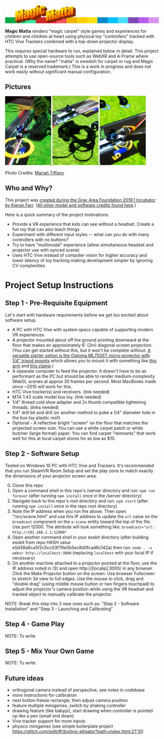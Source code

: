 <img alt="Magic Matta" src="./assets/img/header-magic-matta.png" />

<b>Magic Matta</b> renders "magic carpet" style games and experiences for children and children at heart using physical toy "controllers" tracked with HTC Vive Trackers combined with a top-down projector display.

This requires special hardware to run, explained below in detail. This project attempts to use open-source tools such as WebXR and A-Frame where practical. (Why the name? "matta" is swedish for carpet or rug and Magic Carpet is a reserved trademark.) This is a work in progress and does not work easily without significant manual configuration.

## Pictures
[<img width="30%" src="./docs/MAGIC-MATTA-20190620_173429.jpg" /> <img width="30%" src="./docs/MAGIC-MATTA-gray-area-showcase_06192019_13.jpg" /> <img width="30%" src="./docs/MAGIC-MATTA-gray-area-showcase_06192019_15.jpg" />](https://medium.com/@kfarr/creating-magic-matta-for-the-2019-1-gray-area-showcase-37df8f5d8aa0)

Photo Credits: [Mariah Tiffany](http://www.mariahtiffany.com/)

## Who and Why?
This project was [created during the Gray Area Foundation 2019.1 Incubator by Kieran Farr](https://medium.com/@kfarr/creating-magic-matta-for-the-2019-1-gray-area-showcase-37df8f5d8aa0). ([All other model and software credits found here](/docs/CREDITS.md#credits).)

Here is a quick summary of the project motivations:
* Provide a VR experience that kids can see without a headset. Create a fun toy that can also teach things
* Experiment with different input styles -- what can you do with many controllers with no buttons?
* Try to have "multimodal" experience (allow simultaneous headset and projector use with synced scene)
* Uses HTC Vive instead of computer vision for higher accuracy and lower latency of toy tracking making development simpler by ignoring CV complexities

# Project Setup Instructions

## Step 1 - Pre-Requisite Equipment
Let's start with hardware requirements before we get too excited about software setup.
* A PC with HTC Vive with system specs capable of supporting modern VR experiences.
* A projector mounted about off the ground pointing downward at the floor that makes an approximately 6' (2m) diagonal screen projection. (You can get started without this, but it won't be complete without. [A versatile starter option is the Optoma ML750ST micro-projector with 1/4" tripod mounts](https://www.amazon.com/Optoma-ML750ST-Ultra-Compact-Projector-Enabled/dp/B07GWT1MCC) which allows you to mount it with something like [this arm](https://www.amazon.com/Manfrotto-244-Variable-Friction-Bracket/dp/B000J4FONU) and [this clamp](https://www.amazon.com/Manfrotto-035RL-Super-Clamp-Standard/dp/B0018LQVIA/).)
* A separate computer to feed the projector. It doesn't have to be as performant as the PC but should be able to render medium-complexity WebGL scenes at approx 30 frames per second. Most MacBooks made since ~2015 will work for this.
* HTC Vive tracker(s) and receivers. (link needed)
* MTA 1:43 scale model bus toy. (link needed)
* 1/4" thread cold shoe adapter and 2x thumb compatible tightening threads. (links needed)
* 1/4" drill bit and drill (or another method to poke a 1/4" diameter hole in the bus toy plastic roof)
* Optional - A reflective bright "screen" on the floor that matches the projected screen size. You can use a white carpet patch or white butcher (large format) paper. You can find carpet "remnants" that work well for this at local carpet stores for as low as $10.

## Step 2 - Software Setup
Tested on Windows 10 PC with HTC Vive and Trackers. It's recommended that you run SteamVR Room Setup and set the play zone to match exactly the dimensions of your projector screen area.

0) Clone this repo
1) Open a command shell in this repo's /server directory and run:
`npm run forever` (after running `npm install` once in the /server directory)
2) Navigate back to this repo's root directory and run:
`npm start` (after running `npm install` once in the repo root directory)
3) Note the IP address when you run the above. Then open "/src/scene.html" and use this IP address to update the `url` value on the `broadcast` component on the `a-scene` entity toward the top of the file. Use port 12000. The attribute will look something like: `broadcast="url: http://192.168.1.1:12000"`
4) Open another command shell in your exokit directory (after building exokit from repo HASH value e5d38a6ca5f2c5cc03f79e0b5ec8d0fcad6c142a) then run:
`node . -x webvr http://localhost:3000` (replacing `localhost` with your local IP if necessary)
5) On another machine attached to a projector pointed at the floor, use the IP address noted in (3) and open http://[localip]:3000/ in any browser. Click the Make Projector button on the screen. Use browser Fullscreen to stretch 3d view to full edges. Use the mouse to click, drag and "double drag" (using middle mouse button or two fingers touchpad) to adjust the projector's camera position while using the VR headset and tracked object to manually calibrate the projector.

NOTE: Break this step into 2 new ones such as: "Step 2 - Software Installation" and "Step 3 - Launching and Calibrating"

## Step 4 - Game Play
NOTE: To write

## Step 5 - Mix Your Own Game
NOTE: To write

## Future ideas
* orthogonal camera instead of perspective, see notes in codebase
* more instructions for calibration
* next button freeze rectangle, then adjust camera position
* feature multiple minigames, switch by shaking controller
* drawing feature (like babypi), start drawing when controller is pointed up like a pen (small end down)
* Vive tracker support for more inputs
* physics minigames (see simple boilerplate project https://glitch.com/edit/#!/boiling-alligator?path=index.html:27:10)
